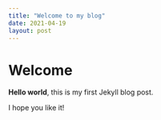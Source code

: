 ```yaml
---
title: "Welcome to my blog"
date: 2021-04-19
layout: post
---
```


# Welcome

**Hello world**, this is my first Jekyll blog post.

I hope you like it!
